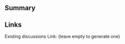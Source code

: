 <!-- PLEASE READ THROUGH https://github.com/vitejs/rfcs#readme BEFORE SEND RFC -->

## Summary

<!--
  Short summary on what problem this RFC solves, and
  concise example usage of the feature.
-->

## Links

<!--
  Make sure the PR contains a new RFC file under `rfcs/`
  and the bot will generate links automatically.
-->

Existing discussions Link: (leave empty to generate one)
